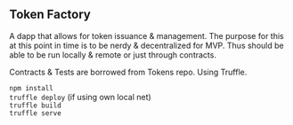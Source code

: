 ## Token Factory

A dapp that allows for token issuance & management. The purpose for this at this point in time is to be nerdy & decentralized for MVP. Thus should be able to be run locally & remote or just through contracts.

Contracts & Tests are borrowed from Tokens repo. Using Truffle.

```npm install```   
```truffle deploy``` (if using own local net)   
```truffle build```    
```truffle serve```
